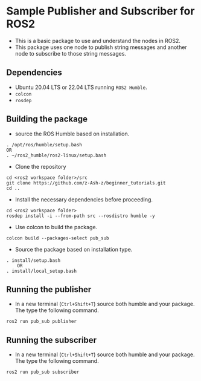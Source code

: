 # Sample Publisher and Subscriber for ROS2

- This is a basic package to use and understand the nodes in ROS2.
- This package uses one node to publish string messages and another node to subscribe to those string messages.

## Dependencies

- Ubuntu 20.04 LTS or 22.04 LTS running `ROS2 Humble`.
- `colcon`
- `rosdep`

## Building the package

- source the ROS Humble based on installation.
```
. /opt/ros/humble/setup.bash
OR
. ~/ros2_humble/ros2-linux/setup.bash
```

- Clone the repository
```
cd <ros2 workspace folder>/src
git clone https://github.com/z-Ash-z/beginner_tutorials.git
cd ..
```

- Install the necessary dependencies before proceeding.
```
cd <ros2 workspace folder>
rosdep install -i --from-path src --rosdistro humble -y
```

- Use colcon to build the package.
```
colcon build --packages-select pub_sub
```

- Source the package based on installation type.
```
. install/setup.bash
    OR
. install/local_setup.bash
```

## Running the publisher
- In a new terminal (`Ctrl+Shift+T`) source both humble and your package. The type the following command.
```
ros2 run pub_sub publisher
```
## Running the subscriber
- In a new terminal (`Ctrl+Shift+T`) source both humble and your package. The type the following command.
```
ros2 run pub_sub subscriber
```
